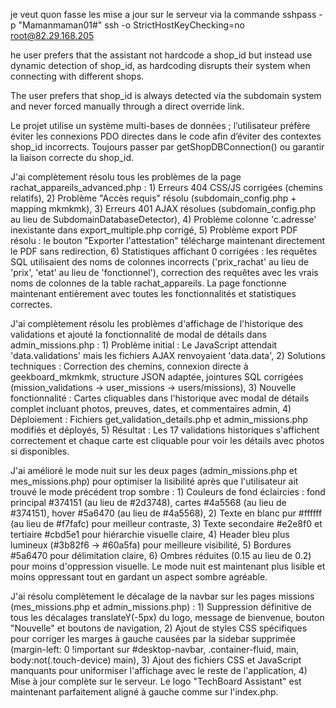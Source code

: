 je veut quon fasse les mise a jour sur le serveur via la commande  sshpass -p "Mamanmaman01#" ssh -o StrictHostKeyChecking=no root@82.29.168.205 

he user prefers that the assistant not hardcode a shop_id but instead use dynamic detection of shop_id, as hardcoding disrupts their system when connecting with different shops.

The user prefers that shop_id is always detected via the subdomain system and never forced manually through a direct override link.

Le projet utilise un système multi-bases de données ; l’utilisateur préfère éviter les connexions PDO directes dans le code afin d’éviter des contextes shop_id incorrects. Toujours passer par getShopDBConnection() ou garantir la liaison correcte du shop_id.



J'ai complètement résolu tous les problèmes de la page rachat_appareils_advanced.php : 1) Erreurs 404 CSS/JS corrigées (chemins relatifs), 2) Problème "Accès requis" résolu (subdomain_config.php + mapping mkmkmk), 3) Erreurs 401 AJAX résolues (subdomain_config.php au lieu de SubdomainDatabaseDetector), 4) Problème colonne 'c.adresse' inexistante dans export_multiple.php corrigé, 5) Problème export PDF résolu : le bouton "Exporter l'attestation" télécharge maintenant directement le PDF sans redirection, 6) Statistiques affichant 0 corrigées : les requêtes SQL utilisaient des noms de colonnes incorrects ('prix_rachat' au lieu de 'prix', 'etat' au lieu de 'fonctionnel'), correction des requêtes avec les vrais noms de colonnes de la table rachat_appareils. La page fonctionne maintenant entièrement avec toutes les fonctionnalités et statistiques correctes.



J'ai complètement résolu les problèmes d'affichage de l'historique des validations et ajouté la fonctionnalité de modal de détails dans admin_missions.php : 1) Problème initial : Le JavaScript attendait 'data.validations' mais les fichiers AJAX renvoyaient 'data.data', 2) Solutions techniques : Correction des chemins, connexion directe à geekboard_mkmkmk, structure JSON adaptée, jointures SQL corrigées (mission_validations → user_missions → users/missions), 3) Nouvelle fonctionnalité : Cartes cliquables dans l'historique avec modal de détails complet incluant photos, preuves, dates, et commentaires admin, 4) Déploiement : Fichiers get_validation_details.php et admin_missions.php modifiés et déployés, 5) Résultat : Les 17 validations historiques s'affichent correctement et chaque carte est cliquable pour voir les détails avec photos si disponibles.



J'ai amélioré le mode nuit sur les deux pages (admin_missions.php et mes_missions.php) pour optimiser la lisibilité après que l'utilisateur ait trouvé le mode précédent trop sombre : 1) Couleurs de fond éclaircies : fond principal #374151 (au lieu de #2d3748), cartes #4a5568 (au lieu de #374151), hover #5a6470 (au lieu de #4a5568), 2) Texte en blanc pur #ffffff (au lieu de #f7fafc) pour meilleur contraste, 3) Texte secondaire #e2e8f0 et tertiaire #cbd5e1 pour hiérarchie visuelle claire, 4) Header bleu plus lumineux (#3b82f6 → #60a5fa) pour meilleure visibilité, 5) Bordures #5a6470 pour délimitation claire, 6) Ombres réduites (0.15 au lieu de 0.2) pour moins d'oppression visuelle. Le mode nuit est maintenant plus lisible et moins oppressant tout en gardant un aspect sombre agréable.






J'ai résolu complètement le décalage de la navbar sur les pages missions (mes_missions.php et admin_missions.php) : 1) Suppression définitive de tous les décalages translateY(-5px) du logo, message de bienvenue, bouton "Nouvelle" et boutons de navigation, 2) Ajout de styles CSS spécifiques pour corriger les marges à gauche causées par la sidebar supprimée (margin-left: 0 !important sur #desktop-navbar, .container-fluid, main, body:not(.touch-device) main), 3) Ajout des fichiers CSS et JavaScript manquants pour uniformiser l'affichage avec le reste de l'application, 4) Mise à jour complète sur le serveur. Le logo "TechBoard Assistant" est maintenant parfaitement aligné à gauche comme sur l'index.php.




